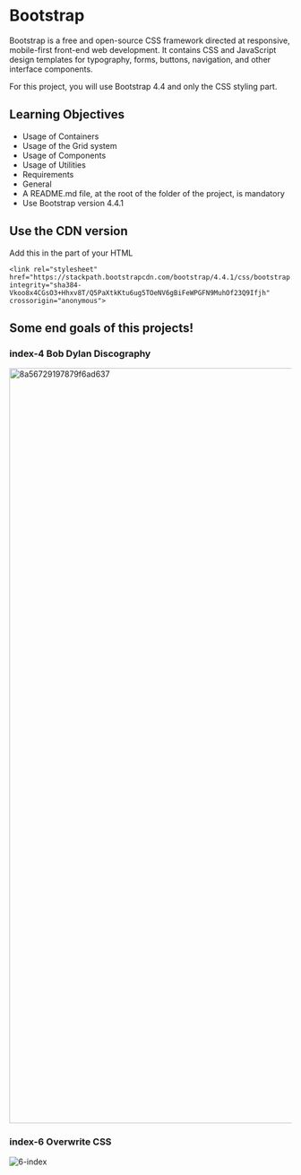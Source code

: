 # Bootstrap 

Bootstrap is a free and open-source CSS framework directed at responsive, mobile-first front-end web development. It contains CSS and JavaScript design templates for typography, forms, buttons, navigation, and other interface components.

For this project, you will use Bootstrap 4.4 and only the CSS styling part.

## Learning Objectives

- Usage of Containers
- Usage of the Grid system
- Usage of Components
- Usage of Utilities
- Requirements
- General
- A README.md file, at the root of the folder of the project, is mandatory
- Use Bootstrap version 4.4.1

## Use the CDN version

Add this <link> in the <head> part of your HTML

```
<link rel="stylesheet" href="https://stackpath.bootstrapcdn.com/bootstrap/4.4.1/css/bootstrap.min.css" integrity="sha384-Vkoo8x4CGsO3+Hhxv8T/Q5PaXtkKtu6ug5TOeNV6gBiFeWPGFN9MuhOf23Q9Ifjh" crossorigin="anonymous">
```

## Some end goals of this projects!

### index-4 Bob Dylan Discography

<img width="1347" alt="8a56729197879f6ad637" src="https://user-images.githubusercontent.com/85373056/186208160-b9a6f3fe-97a8-4e5c-a48f-ec2a0699eca3.png">

### index-6 Overwrite CSS
![6-index](https://user-images.githubusercontent.com/85373056/186207655-4c24d9d3-7aa1-4d86-82ab-5debcdbc1303.gif)

